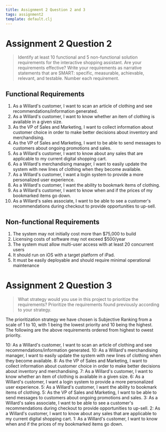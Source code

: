```yaml
---
title: Assignment 2 Question 2 and 3
tags: assignment2
template: default.clj
---
```


# Assignment 2 Question 2

> Identify at least 10 functional and 5 non-functional solution requirements
> for the interactive shopping assistant. Are your requirements effective? 
> Write your requirements as narrative statements that are SMART: specific,
> measurable, achievable, relevant, and testable. Number each requirement.

## Functional Requirements

1. As a Willard's customer, I want to scan an article of clothing and see recommendations/information
generated.
2. As a Willard's customer, I want to know whether an item of clothing is available in a given size.
3. As the VP of Sales and Marketing, I want to collect information about customer choice in order to
make better decisions about inventory and merchandising.
4. As the VP of Sales and Marketing, I want to be able to send messages to customers about ongoing
promotions and sales.
5. As a Willard's customer, I want to know about any sales that are applicable to my current digital
shopping cart.
6. As a Willard's merchandising manager, I want to easily update the system with new lines of clothing
when they become available.
7. As a Willard's customer, I want a login system to provide a more personalized user experience.
8. As a Willard's customer, I want the ability to bookmark items of clothing.
9. As a Willard's customer, I want to know when and if the prices of my bookmarked items go down.
10. As a Willard's sales associate, I want to be able to see a customer's recommendations during checkout
to provide opportunities to up-sell.

## Non-functional Requirements

1. The system may not initially cost more than $75,000 to build
2. Licensing costs of software may not exceed $500/year 
3. The system must allow multi-user access with at least 20 concurrent users
4. It should run on iOS with a target platform of iPad.
5. It must be easily deployable and should require minimal operational maintenance

# Assignment 2 Question 3

> What strategy would you use in this project to prioritize the requirements?
> Prioritize the requirements found previously according to your strategy.

The prioritization strategy we have chosen is Subjective Ranking from a scale of 1 to 10, with 1 being the
lowest priority and 10 being the highest. The following are the above requirements ordered from highest to 
owest priority.

10: As a Willard's customer, I want to scan an article of clothing and see recommendations/information
generated.
10: As a Willard's merchandising manager, I want to easily update the system with new lines of clothing
when they become available.
8: As the VP of Sales and Marketing, I want to collect information about customer choice in order to make
better decisions about inventory and merchandising.
7: As a Willard's customer, I want to know whether an item of clothing is available in a given size.
6: As a Willard's customer, I want a login system to provide a more personalized user experience.
5: As a Willard's customer, I want the ability to bookmark items of clothing.
5: As the VP of Sales and Marketing, I want to be able to send messages to customers about ongoing promotions
and sales.
3: As a Willard's sales associate, I want to be able to see a customer's recommendations during checkout to provide
opportunities to up-sell.
2: As a Willard's customer, I want to know about any sales that are applicable to my current digital shopping cart.
1: As a Willard's customer, I want to know when and if the prices of my bookmarked items go down.
